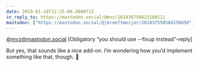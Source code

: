 ```yaml
---
date: 2019-01-18T12:25:08.486071Z
in_reply_to: https://mastodon.social/@mvz/101436759423160111
mastodon: ["https://mastodon.social/@jkreeftmeijer/101437558504156650"]
---
```

@mvz@mastodon.social [Obligatory “you should use --fixup instead”-reply]

But yes, that sounds like a nice add-on. I’m wondering how you’d implement something like that, though. 🤔
